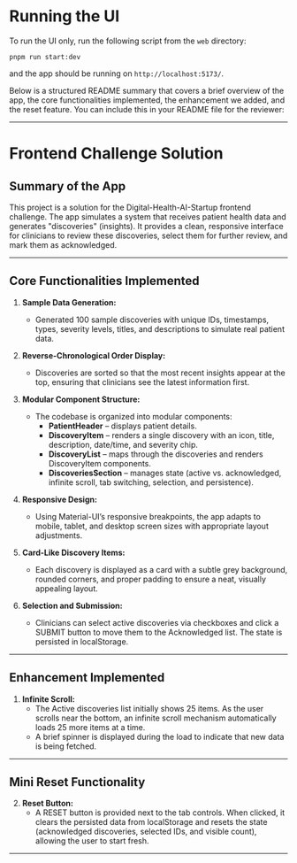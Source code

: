 # Running the UI

To run the UI only, run the following script from the `web` directory:

```
pnpm run start:dev
```

and the app should be running on `http://localhost:5173/`.


Below is a structured README summary that covers a brief overview of the app, the core functionalities implemented, the enhancement we added, and the reset feature. You can include this in your README file for the reviewer:

---

# Frontend Challenge Solution

## Summary of the App

This project is a solution for the Digital-Health-AI-Startup frontend challenge. The app simulates a system that receives patient health data and generates "discoveries" (insights). It provides a clean, responsive interface for clinicians to review these discoveries, select them for further review, and mark them as acknowledged.

---

## Core Functionalities Implemented

1. **Sample Data Generation:**  
   - Generated 100 sample discoveries with unique IDs, timestamps, types, severity levels, titles, and descriptions to simulate real patient data.

2. **Reverse-Chronological Order Display:**  
   - Discoveries are sorted so that the most recent insights appear at the top, ensuring that clinicians see the latest information first.

3. **Modular Component Structure:**  
   - The codebase is organized into modular components:  
     - **PatientHeader** – displays patient details.  
     - **DiscoveryItem** – renders a single discovery with an icon, title, description, date/time, and severity chip.  
     - **DiscoveryList** – maps through the discoveries and renders DiscoveryItem components.  
     - **DiscoveriesSection** – manages state (active vs. acknowledged, infinite scroll, tab switching, selection, and persistence).

4. **Responsive Design:**  
   - Using Material-UI’s responsive breakpoints, the app adapts to mobile, tablet, and desktop screen sizes with appropriate layout adjustments.

5. **Card-Like Discovery Items:**  
   - Each discovery is displayed as a card with a subtle grey background, rounded corners, and proper padding to ensure a neat, visually appealing layout.

6. **Selection and Submission:**  
   - Clinicians can select active discoveries via checkboxes and click a SUBMIT button to move them to the Acknowledged list. The state is persisted in localStorage.

---

## Enhancement Implemented

1. **Infinite Scroll:**  
   - The Active discoveries list initially shows 25 items. As the user scrolls near the bottom, an infinite scroll mechanism automatically loads 25 more items at a time.
   - A brief spinner is displayed during the load to indicate that new data is being fetched.

---

## Mini Reset Functionality

2. **Reset Button:**  
    - A RESET button is provided next to the tab controls. When clicked, it clears the persisted data from localStorage and resets the state (acknowledged discoveries, selected IDs, and visible count), allowing the user to start fresh.

---